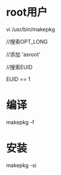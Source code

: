 # root用户
vi /usr/bin/makepkg

//搜索OPT_LONG

//添加 'asroot'

//搜索EUID

EUID == 1

# 编译
makepkg -f

# 安装
makepkg -si
